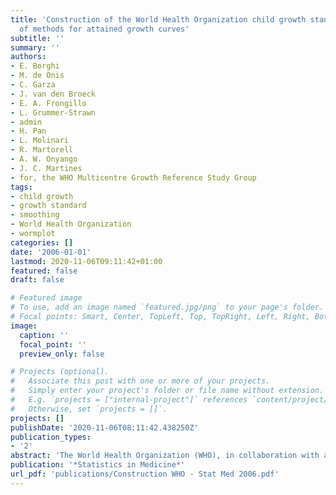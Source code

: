 ```yaml
---
title: 'Construction of the World Health Organization child growth standards: Selection
  of methods for attained growth curves'
subtitle: ''
summary: ''
authors:
- E. Borghi
- M. de Onis
- C. Garza
- J. van den Broeck
- E. A. Frongillo
- L. Grummer-Strawn
- admin
- H. Pan
- L. Molinari
- R. Martorell
- A. W. Onyango
- J. C. Martines
- for, the WHO Multicentre Growth Reference Study Group
tags:
- child growth
- growth standard
- smoothing
- World Health Organization
- wormplot
categories: []
date: '2006-01-01'
lastmod: 2020-11-06T09:11:42+01:00
featured: false
draft: false

# Featured image
# To use, add an image named `featured.jpg/png` to your page's folder.
# Focal points: Smart, Center, TopLeft, Top, TopRight, Left, Right, BottomLeft, Bottom, BottomRight.
image:
  caption: ''
  focal_point: ''
  preview_only: false

# Projects (optional).
#   Associate this post with one or more of your projects.
#   Simply enter your project's folder or file name without extension.
#   E.g. `projects = ["internal-project"]` references `content/project/deep-learning/index.md`.
#   Otherwise, set `projects = []`.
projects: []
publishDate: '2020-11-06T08:11:42.438250Z'
publication_types:
- '2'
abstract: 'The World Health Organization (WHO), in collaboration with a number of research institutions world-wide, is developing new child growth standards. As part of a broad consultative process for selecting the best statistical methods, WHO convened a group of statisticians and child growth experts to review available methods, develop a strategy for assessing their strengths and weaknesses, and discuss methodological issues likely to be faced in the process of constructing the new growth curves. To select the method(s) to be used, the group proposed a two-stage decision-making process. First, to select a few relevant methods based on a list of set criteria and, second, to compare the methods using available tests or other established procedures. The group reviewed 30 methods for attained growth curves. Using the pre-defined criteria, a few were selected combining 􏰋ve distributions and two smoothing techniques. Because the number of selected methods was considered too large to be fully tested, a preliminary study was recommended to evaluate goodness of fit of the distributions. Methods based on distributions with poor performance will be eliminated and the remaining methods fully tested and compared.'
publication: '*Statistics in Medicine*'
url_pdf: 'publications/Construction WHO - Stat Med 2006.pdf'
---
```

